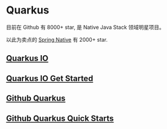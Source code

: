 # Quarkus

目前在 Github 有 8000+ star, 是 Native Java Stack 领域明星项目。

以此为卖点的 [Spring Native](https://github.com/spring-projects-experimental/spring-native) 有 2000+ star.

## [Quarkus IO](https://quarkus.io/)

## [Quarkus IO Get Started](https://quarkus.io/get-started/)

## [Github Quarkus](https://github.com/quarkusio/quarkus)

## [Github Quarkus Quick Starts](https://github.com/quarkusio/quarkus-quickstarts)
